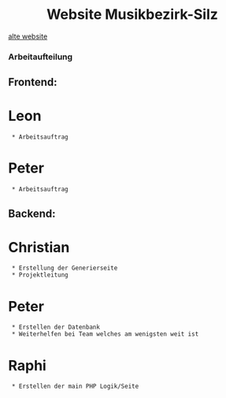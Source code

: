 <div align="center">
  <h1>Website Musikbezirk-Silz</h1>
</div>

[alte website](https://musikbezirk-silz.at)

### Arbeitaufteilung
## Frontend:
 # Leon
     * Arbeitsauftrag
 # Peter
     * Arbeitsauftrag
## Backend:
 # Christian
     * Erstellung der Generierseite
     * Projektleitung
 # Peter
     * Erstellen der Datenbank
     * Weiterhelfen bei Team welches am wenigsten weit ist
 # Raphi 
     * Erstellen der main PHP Logik/Seite
  
  

